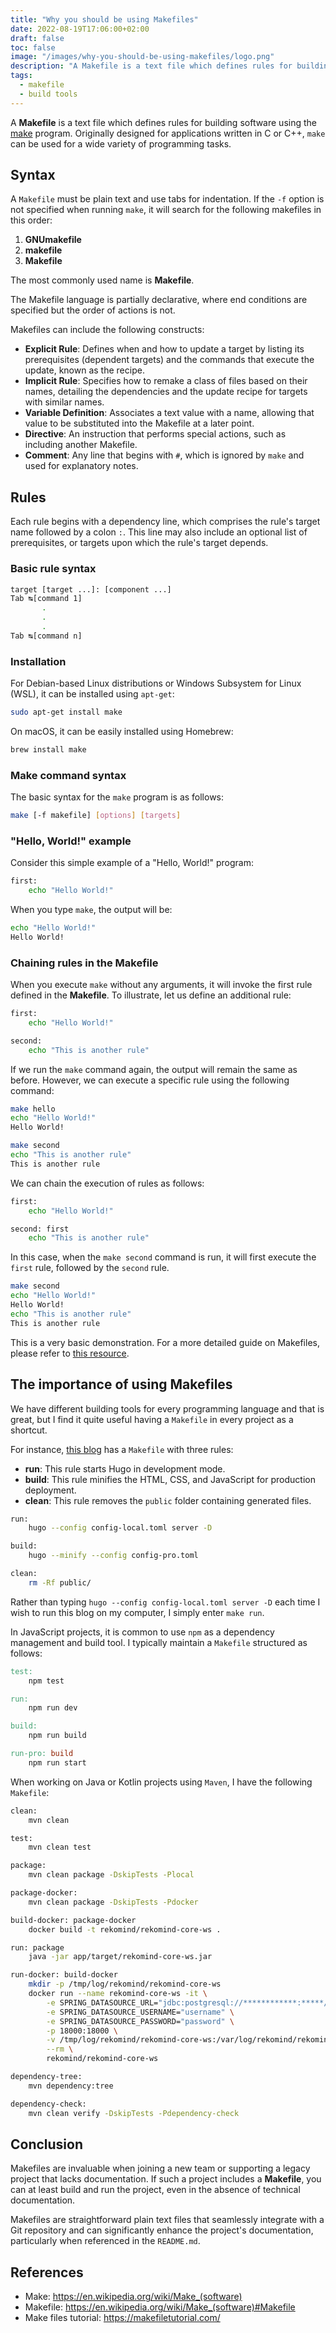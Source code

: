 ```yaml
---
title: "Why you should be using Makefiles"
date: 2022-08-19T17:06:00+02:00
draft: false
toc: false
image: "/images/why-you-should-be-using-makefiles/logo.png"
description: "A Makefile is a text file which defines rules for building software using the make program, but you can use it for everything you want."
tags:
  - makefile
  - build tools
---
```

A **Makefile** is a text file which defines rules for building software using the [make](https://en.wikipedia.org/wiki/Make_(software)) program. Originally designed for applications written in C or C++, `make` can be used for a wide variety of programming tasks.

## Syntax

A `Makefile` must be plain text and use tabs for indentation. If the `-f` option is not specified when running `make`, it will search for the following makefiles in this order:

1. **GNUmakefile**
2. **makefile**
3. **Makefile**

The most commonly used name is **Makefile**.

The Makefile language is partially declarative, where end conditions are specified but the order of actions is not.

Makefiles can include the following constructs:

- **Explicit Rule**: Defines when and how to update a target by listing its prerequisites (dependent targets) and the commands that execute the update, known as the recipe.
- **Implicit Rule**: Specifies how to remake a class of files based on their names, detailing the dependencies and the update recipe for targets with similar names.
- **Variable Definition**: Associates a text value with a name, allowing that value to be substituted into the Makefile at a later point.
- **Directive**: An instruction that performs special actions, such as including another Makefile.
- **Comment**: Any line that begins with `#`, which is ignored by `make` and used for explanatory notes.

## Rules

Each rule begins with a dependency line, which comprises the rule's target name followed by a colon `:`. This line may also include an optional list of prerequisites, or targets upon which the rule's target depends.

### Basic rule syntax

```bash
target [target ...]: [component ...]
Tab ↹[command 1]
	   .
	   .
	   .
Tab ↹[command n]
```

### Installation

For Debian-based Linux distributions or Windows Subsystem for Linux (WSL), it can be installed using `apt-get`:

```bash
sudo apt-get install make
```

On macOS, it can be easily installed using Homebrew:

```bash
brew install make
```

### Make command syntax

The basic syntax for the `make` program is as follows:

```bash
make [-f makefile] [options] [targets]
```

### "Hello, World!" example

Consider this simple example of a "Hello, World!" program:

```bash
first:
	echo "Hello World!"
```
When you type `make`, the output will be:

```bash
echo "Hello World!"
Hello World!
```

### Chaining rules in the Makefile

When you execute `make` without any arguments, it will invoke the first rule defined in the **Makefile**. To illustrate, let us define an additional rule:

```bash
first:
	echo "Hello World!"

second:
	echo "This is another rule"
```

If we run the `make` command again, the output will remain the same as before. However, we can execute a specific rule using the following command:

```bash
make hello
echo "Hello World!"
Hello World!

make second
echo "This is another rule"
This is another rule
```

We can chain the execution of rules as follows:

```bash
first:
	echo "Hello World!"

second: first
	echo "This is another rule"
```

In this case, when the `make second` command is run, it will first execute the `first` rule, followed by the `second` rule.

```bash
make second
echo "Hello World!"
Hello World!
echo "This is another rule"
This is another rule
```

This is a very basic demonstration. For a more detailed guide on Makefiles, please refer to [this resource](https://makefiletutorial.com).

## The importance of using Makefiles

We have different building tools for every programming language and that is great, but I find it quite useful having a `Makefile` in every project as a shortcut.

For instance, [this blog](https://github.com/tanisperez/tanis.codes/blob/main/Makefile) has a `Makefile` with three rules:
* **run**: This rule starts Hugo in development mode.
* **build**: This rule minifies the HTML, CSS, and JavaScript for production deployment.
* **clean**: This rule removes the `public` folder containing generated files.

```bash
run:
	hugo --config config-local.toml server -D

build:
	hugo --minify --config config-pro.toml

clean:
	rm -Rf public/
```

Rather than typing `hugo --config config-local.toml server -D` each time I wish to run this blog on my computer, I simply enter `make run`.

In JavaScript projects, it is common to use `npm` as a dependency management and build tool. I typically maintain a `Makefile` structured as follows:

```makefile
test:
	npm test

run:
	npm run dev

build:
	npm run build

run-pro: build
	npm run start
```

When working on Java or Kotlin projects using `Maven`, I have the following `Makefile`:

```bash
clean:
	mvn clean

test:
	mvn clean test

package:
	mvn clean package -DskipTests -Plocal

package-docker:
	mvn clean package -DskipTests -Pdocker

build-docker: package-docker
	docker build -t rekomind/rekomind-core-ws .

run: package
	java -jar app/target/rekomind-core-ws.jar

run-docker: build-docker
	mkdir -p /tmp/log/rekomind/rekomind-core-ws
	docker run --name rekomind-core-ws -it \
		-e SPRING_DATASOURCE_URL="jdbc:postgresql://************:*****/mydb" \
		-e SPRING_DATASOURCE_USERNAME="username" \
		-e SPRING_DATASOURCE_PASSWORD="password" \
		-p 18000:18000 \
		-v /tmp/log/rekomind/rekomind-core-ws:/var/log/rekomind/rekomind-core-ws \
		--rm \
		rekomind/rekomind-core-ws

dependency-tree:
	mvn dependency:tree

dependency-check:
	mvn clean verify -DskipTests -Pdependency-check
```

## Conclusion

Makefiles are invaluable when joining a new team or supporting a legacy project that lacks documentation. If such a project includes a **Makefile**, you can at least build and run the project, even in the absence of technical documentation.

Makefiles are straightforward plain text files that seamlessly integrate with a Git repository and can significantly enhance the project's documentation, particularly when referenced in the `README.md`.

## References

* Make: https://en.wikipedia.org/wiki/Make_(software)
* Makefile: https://en.wikipedia.org/wiki/Make_(software)#Makefile
* Make files tutorial: https://makefiletutorial.com/